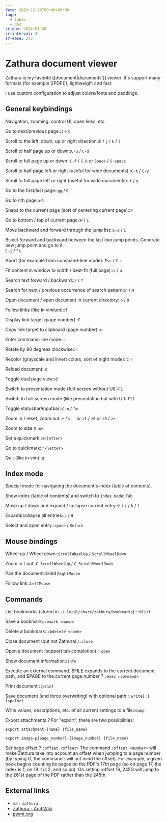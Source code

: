 ```yaml
---
date: 2022-12-29T00:00+03:00
tags:
  - inbox
  - doc
sr-due: 2024-01-30
sr-interval: 4
sr-ease: 273
---
```


# Zathura document viewer

Zathura is my favorite [[document|documents']] viewer. It's support many
formats (for example [[PDF]]), lightweight and fast.

I use custom configuration to adjust colors/fonts and paddings.

## General keybindings

Navigation, zooming, control UI, open links, etc.

Go to next/previous page::`J` / `K`

Scroll to the left, down, up or right direction::`h` / `j` / `k` / `l`

Scroll to half page up or down::`C-u` / `C-d`

Scroll to full page up or down::`C-f` / `C-b` or `Space` / `S-space`

Scroll to half page left or right (useful for wide documents)::`C-t` / `C-y`

Scroll to full page left or right (useful for wide documents)::`t` / `y`

Go to the first/last page::`gg` / `G`

Go to nth page::`nG`

Snaps to the current page (sort of centering current page)::`P`

Go to bottom / top of current page::`H` / `L`

Move backward and forward through the jump list::`C-o` / `i`

Bisect forward and backward between the last two jump points. Generate new
jump point and go to it.
&#10;<br>
`C-j` / `^k`

Abort (for example from command-line mode)::`Esc` / `C-c`

Fit content in window to width / best-fit (full page)::`s` / `a`

Search text forward / backward::`/` / `?`

Search for next / previous occurrence of search pattern::`n` / `N`

Open document / open document in current directory::`o` / `O`

Follow links (like in vimium)::`f`

Display link target (page number)::`F`

Copy link target to clipboard (page number)::`c`

Enter command-line mode::`:`

Rotate by 90 degrees clockwise::`r` <!--SR:!2024-09-24,3,273-->

Recolor (grayscale and invert colors, sort of night mode)::`C-r`

Reload document::`R`

Toggle dual page view::`d`

Switch to presentation mode (full-screen without UI)::`F5`

Switch to full-screen mode (like presentation but with UI)::`F11`

Toggle statusbar/inputbar::`C-n` / `^m`

Zoom in / reset, zoom out::`+` / `=`, `-` or `zI` / `z0` or `zO` / `zz`

Zoom to size n::`n=`

Set a quickmark::`m<letter>`

Go to quickmark::`'<letter>`

Quit (like in vim)::`q`

## Index mode

Special mode for navigating the document's index (table of contents).

Show index (table of contents) and switch to `Index mode`::`Tab`

Move up / down and expand / collapse current entry::`h` / `j` / `k` / `l`

Expand/collapse all entries::`L` / `H`

Select and open entry::`space` / `Return`

## Mouse bindings

Wheel up / Wheel down::`ScrollWheelUp` / `ScrollWheelDown`

Zoom in / out::`C-ScrollWheelUp` / `C-ScrollWheelDown`

Pan the document::Hold `RightMouse`

Follow link::`LeftMouse`

## Commands

List bookmarks (stored in `~/.local/share/zathura/bookmarks`)::`:blist`

Save a bookmark::`:bmark <name>`

Delete a bookmark::`:bdelete <name>`

Close document (but not Zathura)::`:close`

Open a document (support tab completion)::`:open`

Show document information::`info`

Execute an external command.
$FILE expands to the current document path, and
$PAGE to the current page number
? `:exec <command>`

Print document::`:print`

Save document (and force overwriting) with optional path::`:write[!] [<path>]`

Write values, descriptions, etc. of all current settings to a file::`dump`

Export attachments ? For "export", there are two possibilities:

`export attachment-{name} {file_name}`

`export image-p{page_number}-{image_number} {file_name}`

Set page offset ? `:offset <offset>` The command `:offset <number>` will make
Zathura take into account an offset when jumping to a page number (by typing
<number>G, the command :<number> will not mind the offset). For example, a given
book begins counting its pages on the PDF's 17th page (so on page 17, the index
is 1; on 18 it is 2, and so on). On setting :offset 16, 245G will jump to the
261st page of the PDF rather than the 245th.

## External links

- `man zathura`
- [Zathura - ArchWiki](https://wiki.archlinux.org/title/zathura)
- [pwmt.org](https://pwmt.org/projects/zathura/)
